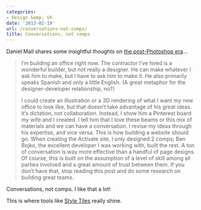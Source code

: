 ```yaml
---
categories:
- Design &amp; UX
date: '2013-02-19'
url: /conversations-not-comps/
title: Conversations, not comps
---
```


Daniel Mall shares some insightful thoughts on <a href="http://danielmall.com/articles/the-post-psd-era/">the post-Photoshop era</a>...

<blockquote>I’m building an office right now. The contractor I’ve hired is a wonderful builder, but not really a designer. He can make whatever I ask him to make, but I have to ask him to make it. He also primarily speaks Spanish and only a little English. (A great metaphor for the designer-developer relationship, no?)

I could create an illustration or a 3D rendering of what I want my new office to look like, but that doesn’t take advantage of his great ideas. It’s dictation, not collaboration. Instead, I show him a Pinterest board my wife and I created. I tell him that I love these beams or this mix of materials and we can have a conversation. I revise my ideas through his expertise, and vice versa. This is how building a website should go. When creating the Activate site, I only designed 2 comps; Ben Bojko, the excellent developer I was working with, built the rest. A ton of conversation is way more effective than a handful of page designs. Of course, this is built on the assumption of a level of skill among all parties involved and a great amount of trust between them. If you don’t have that, stop reading this post and do some research on building great teams.</blockquote>

Conversations, not comps. I like that a lot!

This is where tools like <a href="http://styletil.es/">Style Tiles</a> really shine.